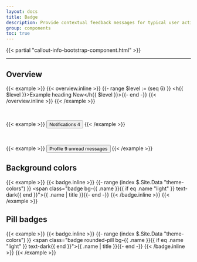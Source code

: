 ```yaml
---
layout: docs
title: Badge
description: Provide contextual feedback messages for typical user actions with the handful of available and flexible alert messages.
group: components
toc: true
---
```


{{< partial "callout-info-bootstrap-component.html" >}}

<hr class="my-5">

## Overview

{{< example >}}
{{< overview.inline >}}
{{- range $level :=  (seq 6) }}
<h{{ $level }}>Example heading <span class="badge bg-secondary">New</span></h{{ $level }}>{{- end -}}
{{< /overview.inline >}}
{{< /example >}}

<br>  

{{< example >}}
<button type="button" class="btn btn-primary">
  Notifications <span class="badge bg-secondary">4</span>
</button>
{{< /example >}}

<br>

{{< example >}}
<button type="button" class="btn btn-primary">
  Profile <span class="badge bg-secondary">9</span>
  <span class="sr-only">unread messages</span>
</button>
{{< /example >}}

## Background colors

{{< example >}}
{{< badge.inline >}}
{{- range (index $.Site.Data "theme-colors") }}
<span class="badge bg-{{ .name }}{{ if eq .name "light" }} text-dark{{ end }}">{{ .name | title }}</span>{{- end -}}
{{< /badge.inline >}}
{{< /example >}}


## Pill badges

{{< example >}}
{{< badge.inline >}}
{{- range (index $.Site.Data "theme-colors") }}
<span class="badge rounded-pill bg-{{ .name }}{{ if eq .name "light" }} text-dark{{ end }}">{{ .name | title }}</span>{{- end -}}
{{< /badge.inline >}}
{{< /example >}}
